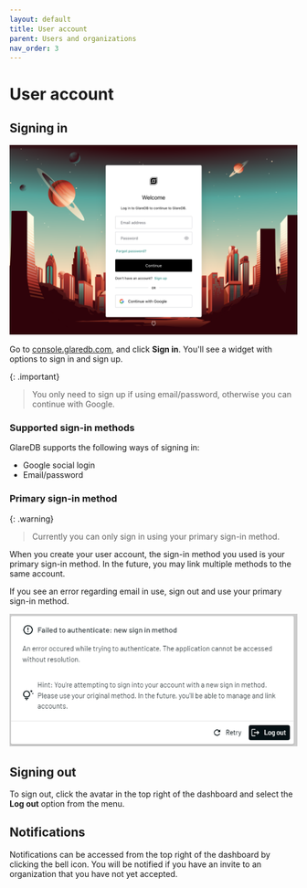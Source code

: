 ```yaml
---
layout: default
title: User account
parent: Users and organizations
nav_order: 3
---
```


# User account

## Signing in

![sign in]

Go to [console.glaredb.com], and click **Sign in**. You'll see a widget with
options to sign in and sign up.

{: .important}

> You only need to sign up if using email/password, otherwise you can continue
> with Google.

### Supported sign-in methods

GlareDB supports the following ways of signing in:

- Google social login
- Email/password

### Primary sign-in method

{: .warning}

> Currently you can only sign in using your primary sign-in method.

When you create your user account, the sign-in method you used is your primary
sign-in method. In the future, you may link multiple methods to the same account.

If you see an error regarding email in use, sign out and use your primary sign-in
method.

![primary sign-in method]

## Signing out

To sign out, click the avatar in the top right of the dashboard and select the
**Log out** option from the menu.

## Notifications

Notifications can be accessed from the top right of the dashboard by clicking the
bell icon. You will be notified if you have an invite to an organization that
you have not yet accepted.

[console.glaredb.com]: https://console.glaredb.com
[sign in]: /assets/images/signin.png
[primary sign-in method]: /assets/images/primary-login.png
